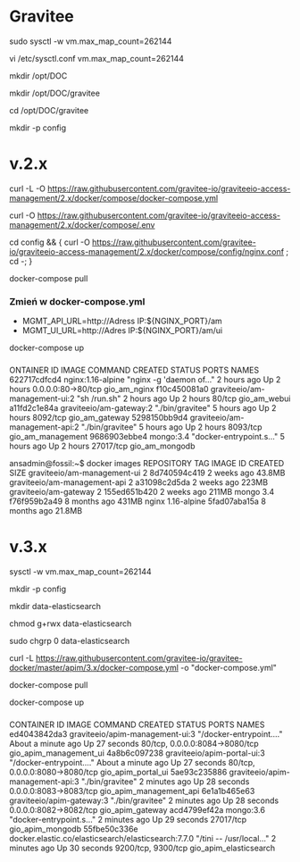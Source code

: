 # Gravitee


sudo sysctl -w vm.max_map_count=262144

vi /etc/sysctl.conf
vm.max_map_count=262144

mkdir /opt/DOC

mkdir /opt/DOC/gravitee

cd /opt/DOC/gravitee

mkdir -p config

# v.2.x


curl -L -O https://raw.githubusercontent.com/gravitee-io/graviteeio-access-management/2.x/docker/compose/docker-compose.yml

curl -O https://raw.githubusercontent.com/gravitee-io/graviteeio-access-management/2.x/docker/compose/.env

cd config && { curl -O https://raw.githubusercontent.com/gravitee-io/graviteeio-access-management/2.x/docker/compose/config/nginx.conf ; cd -; }

docker-compose pull

### Zmień w docker-compose.yml

- MGMT_API_URL=http://Adress IP:${NGINX_PORT}/am
- MGMT_UI_URL=http://Adres IP:${NGINX_PORT}/am/ui


docker-compose up

###

ONTAINER ID        IMAGE                            COMMAND                  CREATED             STATUS              PORTS                NAMES
622717cdfcd4        nginx:1.16-alpine                "nginx -g 'daemon of…"   2 hours ago         Up 2 hours          0.0.0.0:80->80/tcp   gio_am_nginx
f10c450081a0        graviteeio/am-management-ui:2    "sh /run.sh"             2 hours ago         Up 2 hours          80/tcp               gio_am_webui
a11fd2c1e84a        graviteeio/am-gateway:2          "./bin/gravitee"         5 hours ago         Up 2 hours          8092/tcp             gio_am_gateway
5298150bb9d4        graviteeio/am-management-api:2   "./bin/gravitee"         5 hours ago         Up 2 hours          8093/tcp             gio_am_management
9686903ebbe4        mongo:3.4                        "docker-entrypoint.s…"   5 hours ago         Up 2 hours          27017/tcp            gio_am_mongodb

ansadmin@fossil:~$ docker images
REPOSITORY                     TAG                 IMAGE ID            CREATED             SIZE
graviteeio/am-management-ui    2                   8d740594c419        2 weeks ago         43.8MB
graviteeio/am-management-api   2                   a31098c2d5da        2 weeks ago         223MB
graviteeio/am-gateway          2                   155ed651b420        2 weeks ago         211MB
mongo                          3.4                 f76f959b2a49        8 months ago        431MB
nginx                          1.16-alpine         5fad07aba15a        8 months ago        21.8MB

###


# v.3.x

sysctl -w vm.max_map_count=262144

mkdir -p config


mkdir data-elasticsearch

chmod g+rwx data-elasticsearch

sudo chgrp 0 data-elasticsearch


curl -L https://raw.githubusercontent.com/gravitee-io/gravitee-docker/master/apim/3.x/docker-compose.yml -o "docker-compose.yml"

docker-compose pull

docker-compose up


###

CONTAINER ID        IMAGE                                                 COMMAND                  CREATED              STATUS              PORTS                            NAMES
ed4043842da3        graviteeio/apim-management-ui:3                       "/docker-entrypoint.…"   About a minute ago   Up 27 seconds       80/tcp, 0.0.0.0:8084->8080/tcp   gio_apim_management_ui
4a8b6c097238        graviteeio/apim-portal-ui:3                           "/docker-entrypoint.…"   About a minute ago   Up 27 seconds       80/tcp, 0.0.0.0:8080->8080/tcp   gio_apim_portal_ui
5ae93c235886        graviteeio/apim-management-api:3                      "./bin/gravitee"         2 minutes ago        Up 28 seconds       0.0.0.0:8083->8083/tcp           gio_apim_management_api
6e1a1b465e63        graviteeio/apim-gateway:3                             "./bin/gravitee"         2 minutes ago        Up 28 seconds       0.0.0.0:8082->8082/tcp           gio_apim_gateway
acd4799ef42a        mongo:3.6                                             "docker-entrypoint.s…"   2 minutes ago        Up 29 seconds       27017/tcp                        gio_apim_mongodb
55fbe50c336e        docker.elastic.co/elasticsearch/elasticsearch:7.7.0   "/tini -- /usr/local…"   2 minutes ago        Up 30 seconds       9200/tcp, 9300/tcp               gio_apim_elasticsearch


